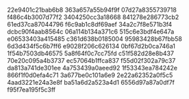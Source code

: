 22e9401c21bab6b8
363a657a55b94f9f
07d27a8355739718
f486c4b3007d77f2
3404250cc3a18668
841278e286773cb2
61ed37ca87044796
f6c9ab1c8df69aef
34a2c7f8e571b3f4
dcbc90f4aab8564c
06a114b134a371c6
515c6e3bdf4e647a
e06533403a415485
c361d638b0185004
95983428b67fbb58
6d3d434f5c6b7ff6
e9028f206c626134
0bf67d2b0ca746a1
1f54b7503db46575
5a8f64f0c7cc75fd
c51f582d28e8b437
70e20c095a4b3737
ec57064b1ffca837
f55d02f302a79c37
da813a741de301ee
4a753439a0aeed92
1f53343ea784242e
866f1f0d0efa4c71
3a677be0c101a6e9
2e22a62352a0f5c5
4aad3221e24a3e8f
ba51a6d2a523a4d1
6556d97a87a0df7f
f95f7ea195f5c3ff
